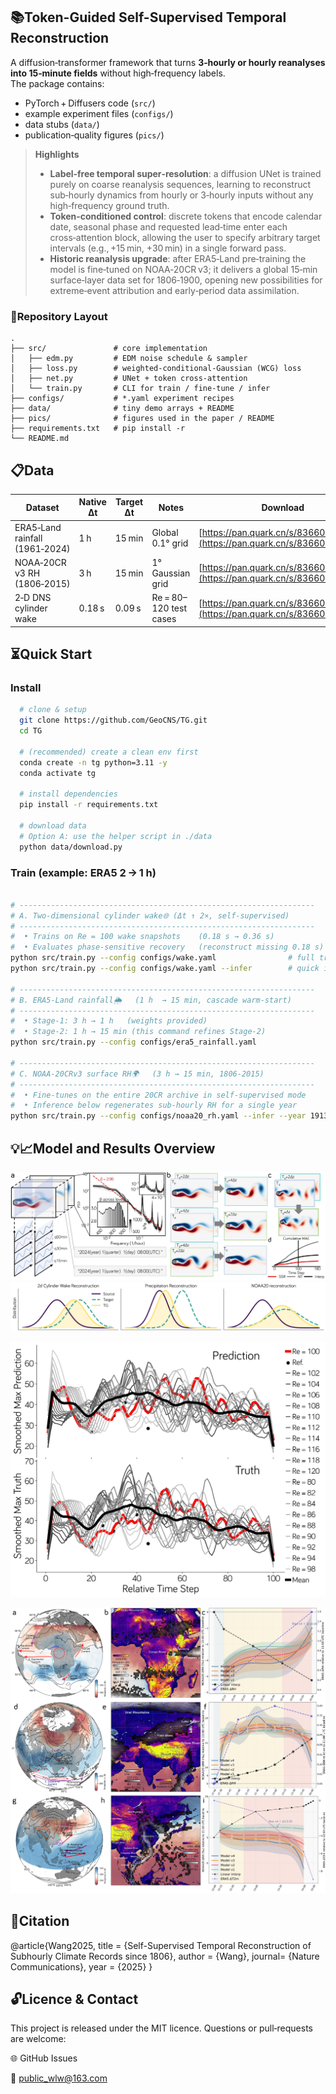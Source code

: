 ## 📚Token-Guided Self-Supervised Temporal Reconstruction

A diffusion‑transformer framework that turns **3‑hourly or hourly reanalyses into 15‑minute fields** without high‑frequency labels.  
The package contains:

* PyTorch + Diffusers code (`src/`)
* example experiment files (`configs/`)
* data stubs (`data/`)
* publication‑quality figures (`pics/`)

> **Highlights**
>
> - **Label‑free temporal super‑resolution**: a diffusion UNet is trained purely on coarse reanalysis sequences, learning to reconstruct sub‑hourly dynamics from hourly or 3‑hourly inputs without any high‑frequency ground truth.
> - **Token‑conditioned control**: discrete tokens that encode calendar date, seasonal phase and requested lead‑time enter each cross‑attention block, allowing the user to specify arbitrary target intervals (e.g., +15 min, +30 min) in a single forward pass.
> - **Historic reanalysis upgrade**: after ERA5‑Land pre‑training the model is fine‑tuned on NOAA‑20CR v3; it delivers a global 15‑min surface‑layer data set for 1806‑1900, opening new possibilities for extreme‑event attribution and early‑period data assimilation.

### 📁Repository Layout

```text
.
├── src/               # core implementation
│   ├── edm.py         # EDM noise schedule & sampler
│   ├── loss.py        # weighted‑conditional‑Gaussian (WCG) loss
│   ├── net.py         # UNet + token cross‑attention
│   └── train.py       # CLI for train / fine‑tune / infer
├── configs/           # *.yaml experiment recipes
├── data/              # tiny demo arrays + README
├── pics/              # figures used in the paper / README
├── requirements.txt   # pip install ‑r
└── README.md
```

## 📋Data

| Dataset                        | Native Δt | Target Δt | Notes                  | Download                                                     |
| ------------------------------ | --------- | --------- | ---------------------- | ------------------------------------------------------------ |
| ERA5‑Land rainfall (1961‑2024) | 1 h       | 15 min    | Global 0.1° grid       | [https://pan.quark.cn/s/836605cc4345](https://pan.quark.cn/s/836605cc4345) |
| NOAA‑20CR v3 RH (1806‑2015)    | 3 h       | 15 min    | 1° Gaussian grid       | [https://pan.quark.cn/s/836605cc4345](https://pan.quark.cn/s/836605cc4345) |
| 2‑D DNS cylinder wake          | 0.18 s    | 0.09 s    | Re = 80–120 test cases | [https://pan.quark.cn/s/836605cc4345](https://pan.quark.cn/s/836605cc4345) |

## ⏳Quick Start

### Install

```bash
  # clone & setup
  git clone https://github.com/GeoCNS/TG.git
  cd TG
  
  # (recommended) create a clean env first
  conda create -n tg python=3.11 -y
  conda activate tg
  
  # install dependencies
  pip install -r requirements.txt

  # download data
  # Option A: use the helper script in ./data
  python data/download.py
```

### Train (example: ERA5 2 → 1 h)

```bash

# ------------------------------------------------------------------
# A. Two‑dimensional cylinder wake🌐 (Δt ↑ 2×, self‑supervised)
# ------------------------------------------------------------------
#  • Trains on Re = 100 wake snapshots    (0.18 s → 0.36 s)
#  • Evaluates phase‑sensitive recovery   (reconstruct missing 0.18 s)
python src/train.py --config configs/wake.yaml                # full training
python src/train.py --config configs/wake.yaml --infer        # quick inference on the pre‑packed test set

# ------------------------------------------------------------------
# B. ERA5‑Land rainfall🌦️   (1 h  → 15 min, cascade warm‑start)
# ------------------------------------------------------------------
#  • Stage‑1: 3 h → 1 h   (weights provided)
#  • Stage‑2: 1 h → 15 min (this command refines Stage‑2)
python src/train.py --config configs/era5_rainfall.yaml

# ------------------------------------------------------------------
# C. NOAA‑20CRv3 surface RH🌍   (3 h → 15 min, 1806‑2015)
# ------------------------------------------------------------------
#  • Fine‑tunes on the entire 20CR archive in self‑supervised mode
#  • Inference below regenerates sub‑hourly RH for a single year
python src/train.py --config configs/noaa20_rh.yaml --infer --year 1913
```

## 💡📈Model and Results Overview

![framework](./pics/framework.jpg)![cross](./pics/cross.jpg)

![e](./pics/Re.jpg)

![NOAA20](./pics/NOAA20.jpg)

## 🧪Citation

@article{Wang2025,
  title  = {Self-Supervised Temporal Reconstruction of Subhourly Climate Records since 1806},
  author = {Wang},
  journal= {Nature Communications},
  year   = {2025}
}

## 🔓Licence & Contact

This project is released under the MIT licence.
Questions or pull‑requests are welcome:

🌐 GitHub Issues


📧 public_wlw@163.com






